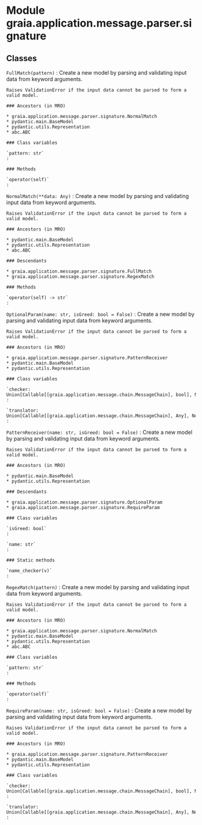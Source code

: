 Module graia.application.message.parser.signature
=================================================

Classes
-------

`FullMatch(pattern)`
:   Create a new model by parsing and validating input data from keyword arguments.
    
    Raises ValidationError if the input data cannot be parsed to form a valid model.

    ### Ancestors (in MRO)

    * graia.application.message.parser.signature.NormalMatch
    * pydantic.main.BaseModel
    * pydantic.utils.Representation
    * abc.ABC

    ### Class variables

    `pattern: str`
    :

    ### Methods

    `operator(self)`
    :

`NormalMatch(**data: Any)`
:   Create a new model by parsing and validating input data from keyword arguments.
    
    Raises ValidationError if the input data cannot be parsed to form a valid model.

    ### Ancestors (in MRO)

    * pydantic.main.BaseModel
    * pydantic.utils.Representation
    * abc.ABC

    ### Descendants

    * graia.application.message.parser.signature.FullMatch
    * graia.application.message.parser.signature.RegexMatch

    ### Methods

    `operator(self) ‑> str`
    :

`OptionalParam(name: str, isGreed: bool = False)`
:   Create a new model by parsing and validating input data from keyword arguments.
    
    Raises ValidationError if the input data cannot be parsed to form a valid model.

    ### Ancestors (in MRO)

    * graia.application.message.parser.signature.PatternReceiver
    * pydantic.main.BaseModel
    * pydantic.utils.Representation

    ### Class variables

    `checker: Union[Callable[[graia.application.message.chain.MessageChain], bool], NoneType]`
    :

    `translator: Union[Callable[[graia.application.message.chain.MessageChain], Any], NoneType]`
    :

`PatternReceiver(name: str, isGreed: bool = False)`
:   Create a new model by parsing and validating input data from keyword arguments.
    
    Raises ValidationError if the input data cannot be parsed to form a valid model.

    ### Ancestors (in MRO)

    * pydantic.main.BaseModel
    * pydantic.utils.Representation

    ### Descendants

    * graia.application.message.parser.signature.OptionalParam
    * graia.application.message.parser.signature.RequireParam

    ### Class variables

    `isGreed: bool`
    :

    `name: str`
    :

    ### Static methods

    `name_checker(v)`
    :

`RegexMatch(pattern)`
:   Create a new model by parsing and validating input data from keyword arguments.
    
    Raises ValidationError if the input data cannot be parsed to form a valid model.

    ### Ancestors (in MRO)

    * graia.application.message.parser.signature.NormalMatch
    * pydantic.main.BaseModel
    * pydantic.utils.Representation
    * abc.ABC

    ### Class variables

    `pattern: str`
    :

    ### Methods

    `operator(self)`
    :

`RequireParam(name: str, isGreed: bool = False)`
:   Create a new model by parsing and validating input data from keyword arguments.
    
    Raises ValidationError if the input data cannot be parsed to form a valid model.

    ### Ancestors (in MRO)

    * graia.application.message.parser.signature.PatternReceiver
    * pydantic.main.BaseModel
    * pydantic.utils.Representation

    ### Class variables

    `checker: Union[Callable[[graia.application.message.chain.MessageChain], bool], NoneType]`
    :

    `translator: Union[Callable[[graia.application.message.chain.MessageChain], Any], NoneType]`
    :